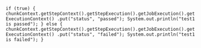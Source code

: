 `if (true) {
    chunkContext.getStepContext().getStepExecution().getJobExecution().getExecutionContext()
    .put("status", "passed");
    System.out.println("test1 is passed");
} else {
    chunkContext.getStepContext().getStepExecution().getJobExecution().getExecutionContext()
    .put("status", "failed");
    System.out.println("test1 is failed");
}`